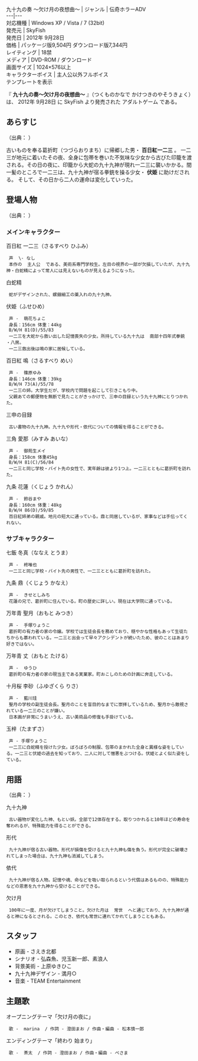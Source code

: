 九十九の奏  〜欠け月の夜想曲〜  |  ジャンル  |  伝奇ホラーADV   
---|---  
対応機種  |  Windows  XP  /  Vista  /  7  (32bit)   
発売元  |  SkyFish   
発売日  |  2012年  9月28日     
価格  |  パッケージ版9,504円  ダウンロード版7,344円   
レイティング  |  18禁   
メディア  |  DVD-ROM  / ダウンロード   
画面サイズ  |  1024×576以上   
キャラクターボイス  |  主人公以外フルボイス   
テンプレートを表示  
  
『 **九十九の奏〜欠け月の夜想曲〜** 』（つくものかなで かけつきのやそうきょく）は、  2012年  9月28日  に  SkyFish
より発売された  アダルトゲーム  である。

##  あらすじ  

（出典：      ）

古いものを奉る葛折町（つづらおりまち）に帰郷した男・ **百日紅一二三** 。
一二三が地元に着いたその夜、全身に包帯を巻いた不気味な少女から古びた印籠を渡される。その日の夜に、印籠から大蛇の九十九神が現れ一二三に襲いかかる。間一髪のところで一二三は、九十九神が宿る拳銃を操る少女・
**伏姫** に助けだされる。 そして、その日から二人の運命は変化していった。

##  登場人物  

（出典：          ）  

###  メインキャラクター  

百日紅 一二三（さるすべり ひふみ）

     声  \- なし 
     本作の  主人公  である、美術系専門学校生。左目の視界の一部が欠損していたが、九十九神・白蛇精によって常人には見えないものが見えるようになった。 

白蛇精  

     蛇がデザインされた、螺鈿細工の薬入れの九十九神。 
    
伏姫（ふせひめ）

     声 -  萌花ちょこ 
     身長：156cm 体重：44kg 
     B/W/H 81(D)/55/83 
     一二三を大蛇から救い出した記憶喪失の少女。所持している九十九は  南部十四年式拳銃  ・八房。 
     一二三救出後は鳴の家に居候している。 
百日紅 鳴（さるすべり めい）

     声 -  篠原ゆみ 
     身長：146cm 体重：39kg 
     B/W/H 73(A)/55/78 
     一二三の姉。大学生だが、学校内で問題を起こして引きこもり中。 
     父親あての郵便物を無断で見たことがきっかけで、三申の目録という九十九神にとりつかれた。 

三申の目録  

     古い書物の九十九神。九十九や形代・依代についての情報を得ることができる。 
    
三角 愛那（みすみ あいな）

     声 -  御苑生メイ 
     身長：158cm 体重45kg 
     B/W/H 81(C)/56/84 
     一二三と同じ学校・バイト先の女性で、実年齢は彼より1つ上。一二三とともに葛折町を訪れた。 
九条 花蓮（くじょう かれん）

     声 -  鈴谷まや 
     身長：160cm 体重：48kg 
     B/W/H 86(D)/59/85 
     百日紅姉弟の親戚。地元の短大に通っている。鼎と同居しているが、家事などは手伝ってくれない。 

###  サブキャラクター  

七飯 冬真（ななえ とうま）

     声 -  柊唯也 
     一二三と同じ学校・バイト先の男性で、一二三とともに葛折町を訪れた。 
九条 鼎（くじょう かなえ）

     声 -  きせとしみち 
     花蓮の兄で、葛折町に住んでいる。町の歴史に詳しい。現在は大学院に通っている。 
万年青 聖月（おもと みつき）

     声 -  手塚りょうこ 
     葛折町の有力者の家の令嬢。学校では生徒会長を務めており、穏やかな性格もあって生徒たちからも慕われている。一二三と出会って早々アクシデントが続いたため、彼のことはあまり好きではない。 
万年青 丈（おもと たける）

     声 -  ゆうひ 
     葛折町の有力者の家の現当主である実業家。町おこしのための計画に奔走している。 
十月桜 李砂（ふゆざくら りさ）

     声 -  藍川珪 
     聖月の学校の副生徒会長。聖月のことを盲目的なまでに崇拝しているため、聖月から敵視されている一二三のことが嫌い。 
     日本画が非常にうまいうえ、古い美術品の修復も手掛けている。 
玉梓（たまずさ）

     声 - 手塚りょうこ 
     一二三に白蛇精を授けた少女。ぼろぼろの制服、包帯のまかれた全身と異様な姿をしている。一二三と伏姫の過去を知っており、二人に対して憎悪をぶつける。伏姫とよく似た姿をしている。 

##  用語  

（出典：      ）

九十九神

     古い器物が変化した神、もとい妖。全部で12体存在する。取りつかれると10年ほどの寿命を奪われるが、特殊能力を得ることができる。 
形代

     九十九神が宿る古い器物。形代が損傷を受けると九十九神も傷を負う。形代が完全に破壊されてしまった場合は、九十九神も消滅してしまう。 
依代

     九十九神が宿る人物。記憶や魂、命などを吸い取られるという代償はあるものの、特殊能力などの恩恵を九十九神から受けることができる。 
欠け月

     100年に一度、月が欠けてしまうこと。欠けた月は  常世  へと通じており、九十九神が通ると神になるとされる。このとき、依代も常世に連れてかれてしまうこともある。 

##  スタッフ  

  * 原画 -  さえき北都   
  * シナリオ - 弘森魚、児玉新一郎、素浪人   
  * 背景美術 - 上原ゆきひこ   
  * 九十九神デザイン - 満月○   
  * 音楽 -  TEAM Entertainment   

##  主題歌  

オープニングテーマ「欠け月の夜に」  

     歌 -  marina  / 作詞 - 澄田まお / 作曲・編曲 - 松本慎一郎 
エンディングテーマ「終わり 始まり」

     歌 -  茶太  / 作詞 - 澄田まお / 作曲・編曲 - ぺさま 

